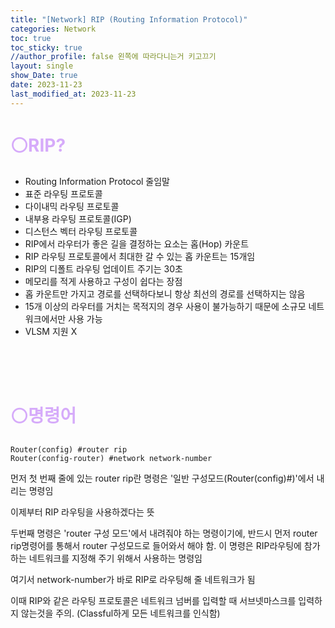 ```yaml
---
title: "[Network] RIP (Routing Information Protocol)"
categories: Network
toc: true
toc_sticky: true
//author_profile: false 왼쪽에 따라다니는거 키고끄기
layout: single
show_Date: true
date: 2023-11-23
last_modified_at: 2023-11-23
---
```


# <span style="color: #D6ABFA;">⚪RIP?</span>

- Routing Information Protocol 줄임말
- 표준 라우팅 프로토콜
- 다이내믹 라우팅 프로토콜
- 내부용 라우팅 프로토콜(IGP)
- 디스턴스 벡터 라우팅 프로토콜
- RIP에서 라우터가 좋은 길을 결정하는 요소는 홉(Hop) 카운트
- RIP 라우팅 프로토콜에서 최대한 갈 수 있는 홉 카운트는 15개임
- RIP의 디폴트 라우팅 업데이트 주기는 30초
- 메모리를 적게 사용하고 구성이 쉽다는 장점
- 홉 카운트만 가지고 경로를 선택하다보니 항상 최선의 경로를 선택하지는 않음
- 15개 이상의 라우터를 거치는 목적지의 경우 사용이 불가능하기 때문에 소규모 네트워크에서만 사용 가능
- VLSM 지원 X

<br>

<br>

<br>

# <span style="color: #D6ABFA;">⚪명령어</span>

```
Router(config) #router rip
Router(config-router) #network network-number
```

먼저 첫 번째 줄에 있는 router rip란 명령은 '일반 구성모드(Router(config)#)'에서 내리는 명령임

이제부터 RIP 라우팅을 사용하겠다는 뜻

두번째 명령은 'router 구성 모드'에서 내려줘야 하는 명령이기에, 반드시 먼저 router rip명령어를 통해서 router 구성모드로 들어와서 해야 함. 이 명령은 RIP라우팅에 참가하는 네트워크를 지정해 주기 위해서 사용하는 명령임

여기서 network-number가 바로 RIP로 라우팅해 줄 네트워크가 됨

이때 RIP와 같은 라우팅 프로토콜은 네트워크 넘버를 입력할 때 서브넷마스크를 입력하지 않는것을 주의. (Classful하게 모든 네트워크를 인식함)

